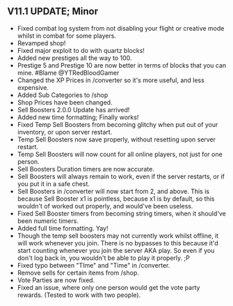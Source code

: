 ## V11.1 UPDATE; Minor

- Fixed combat log system from not disabling your flight or creative mode whilst in combat for some players.
- Revamped shop!
- Fixed major exploit to do with quartz blocks!
- Added new prestiges all the way to 100.
- Prestige 5 and Prestige 10 are now better in terms of blocks that you can mine. #Blame @YTRedBloodGamer
- Changed the XP Prices in /converter so it's more useful, and less expensive.
- Added Sub Categories to /shop
- Shop Prices have been changed.
- Sell Boosters 2.0.0 Update has arrived!
- Added new time formatting; Finally works!
- Fixed Temp Sell Boosters from becoming glitchy when put out of your inventory, or upon server restart.
- Temp Sell Boosters now save properly, without resetting upon server restart.
- Temp Sell Boosters will now count for all online players, not just for one person.
- Sell Boosters Duration timers are now accurate.
- Sell Boosters will always remain to work, even if the server restarts, or if you put it in a safe chest.
- Sell Boosters in /converter will now start from 2, and above. This is because Sell Booster x1 is pointless, because x1 is by default, so this wouldn't of worked out properly, and would've been useless.
- Fixed Sell Booster timers from becoming string timers, when it should've been numeric timers.
- Added full time formatting. Yay!
- Though the temp sell boosters may not currently work whilst offline, it will work whenever you join. There is no bypasses to this because it'd start counting whenever you join the server AKA play. So even if you don't log back in, you wouldn't be able to play it properly. ;P
- Fixed typo between "TIme" and "Time" in /converter.
- Remove sells for certain items from /shop.
- Vote Parties are now fixed.
- Fixed an issue, where only one person would get the vote party rewards. (Tested to work with two people).
